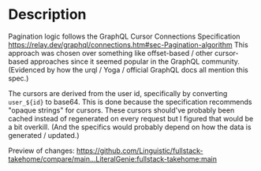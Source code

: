 # Description

Pagination logic follows the GraphQL Cursor Connections Specification
https://relay.dev/graphql/connections.htm#sec-Pagination-algorithm
This approach was chosen over something like offset-based / other cursor-based approaches since it seemed popular in the GraphQL community.
(Evidenced by how the urql / Yoga / official GraphQL docs all mention this spec.)

The cursors are derived from the user id, specifically by converting `user_${id}` to base64. This is done because the specification recommends "opaque strings" for cursors.
These cursors should've probably been cached instead of regenerated on every request but I figured that would be a bit overkill.
(And the specifics would probably depend on how the data is generated / updated.)

Preview of changes: https://github.com/Linguistic/fullstack-takehome/compare/main...LiteralGenie:fullstack-takehome:main
